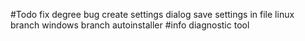 #Todo
	fix degree bug
	create settings dialog
	save settings in file 
	linux branch
	windows branch
	autoinstaller 
#info
  diagnostic tool 

